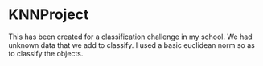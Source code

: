 # KNNProject
This has been created for a classification challenge in my school. We had unknown data that we add to classify. 
I used a basic euclidean norm so as to classify the objects.

